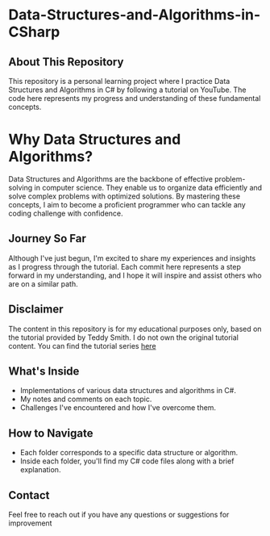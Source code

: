 # Data-Structures-and-Algorithms-in-CSharp

## About This Repository

This repository is a personal learning project where I practice Data Structures and Algorithms in C# by following a tutorial on YouTube. The code here represents my progress and understanding of these fundamental concepts.

# Why Data Structures and Algorithms?

Data Structures and Algorithms are the backbone of effective problem-solving in computer science. They enable us to organize data efficiently and solve complex problems with optimized solutions. By mastering these concepts, I aim to become a proficient programmer who can tackle any coding challenge with confidence.

## Journey So Far

Although I've just begun, I'm excited to share my experiences and insights as I progress through the tutorial. Each commit here represents a step forward in my understanding, and I hope it will inspire and assist others who are on a similar path.


## Disclaimer

The content in this repository is for my educational purposes only, based on the tutorial provided by Teddy Smith. I do not own the original tutorial content. You can find the tutorial series [here](https://www.youtube.com/watch?v=IcDcNp8gZ7U&list=PL82C6-O4XrHf49SjEZWSa5DHN--ZRrcN_&index=1)

## What's Inside

- Implementations of various data structures and algorithms in C#.
- My notes and comments on each topic.
- Challenges I've encountered and how I've overcome them.

## How to Navigate

- Each folder corresponds to a specific data structure or algorithm.
- Inside each folder, you'll find my C# code files along with a brief explanation.

## Contact

Feel free to reach out if you have any questions or suggestions for improvement
